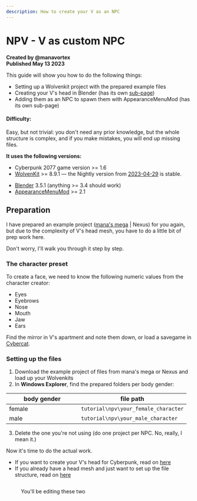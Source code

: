 ```yaml
---
description: How to create your V as an NPC
---
```


# NPV - V as custom NPC

**Created by @manavortex**\
**Published May 13 2023**

This guide will show you how to do the following things:&#x20;

* Setting up a Wolvenkit project with the prepared example files
* Creating your V's head in Blender (has its own [sub-page](npv-preparing-the-head-in-blender.md))
* Adding them as an NPC to spawn them with AppearanceMenuMod (has its own sub-page)

#### Difficulty:

Easy, but not trivial: you don't need any prior knowledge, but the whole structure is complex, and if you make mistakes, you will end up missing files.

<!-- {% hint style="success" %}
If you run into issues with this guide, the right place to ask for help is the [redmodding Discord server](https://discord.gg/redmodding).
{% endhint %} -->

**It uses the following versions:**

* Cyberpunk 2077 game version >= 1.6
* [WolvenKit](https://github.com/WolvenKit/Wolvenkit/releases) >= 8.9.1 — the Nightly version from [2023-04-29](https://github.com/WolvenKit/WolvenKit-nightly-releases/releases/tag/8.9.1-nightly.2023-04-29) is stable.

<!-- {% hint style="danger" %}
You can not use the current release 8.9.0 for this! But the Nightly is perfectly OK :)&#x20;
{% endhint %} -->

* [Blender](https://www.blender.org/download/) 3.5.1 (anything >= 3.4 should work)
* [AppearanceMenuMod](https://www.nexusmods.com/cyberpunk2077/mods/790) >= 2.1

<!-- {% hint style="info" %}
This tutorial should cover your basic needs, but there are many more guides and resources about NPV creation outside of this wiki. You can find them [here](https://wiki.redmodding.org/cyberpunk-2077-modding/modding-guides/community-guides/npvs-v-as-npc-custom-npcs).&#x20;
{% endhint %} -->

<!-- {% hint style="warning" %}
None of this would have been possible without **NoraLee**, who pioneered the process and taught me everything that I needed to know to set up these tools. This guide doesn't use any of their resources, but a lot of their knowledge. For the full guide with all edge-cases, bells, whistles and context, see their [Google Drive](https://drive.google.com/drive/folders/1R-knopKMhHDZuokPKaTt0nIDArXcQdrb).&#x20;

This is the speedrun version. If you want extra details and context, **please check Nora's Google Doc**.
{% endhint %} -->

## Preparation

<!-- {% hint style="danger" %}
At the time of writing this guide, the most recent Wolvenkit release is 8.9.0, which doesn't yet support the .morphtarget export! You will have to install a Nightly version, for example the one from [2023-04-29](https://github.com/WolvenKit/WolvenKit-nightly-releases/releases/tag/8.9.1-nightly.2023-04-29) (which is perfectly stable, the next release is just not quite ready yet).
{% endhint %} -->

I have prepared an example project ([mana's mega](https://mega.nz/file/aVETXTaB#gqKTnP\_lBNxe0b1w9b8TM5agENIIIAAxyLmMd8Kb6l8) | Nexus) for you again, but due to the complexity of V's head mesh, you have to do a little bit of prep work here.

Don't worry, I'll walk you through it step by step.

### The character preset

To create a face, we need to know the following numeric values from the character creator:&#x20;

* Eyes
* Eyebrows
* Nose
* Mouth
* Jaw
* Ears

Find the mirror in V's apartment and note them down, or load a savegame in [Cybercat](https://www.nexusmods.com/cyberpunk2077/mods/718).

### Setting up the files

<!-- {% hint style="info" %}
**Body gender:**

As a rule of thumb, I'll document the process for an NPV with a female body gender, because ~~as we all know, the other doesn't exist~~ I have one of those. In doubt, double-check paths.
{% endhint %} -->

1. Download the example project of files from mana's mega or Nexus and load up your Wolvenkits
2. In **Windows Explorer**, find the prepared folders per body gender:

<table><thead><tr><th width="179">body gender</th><th>file path</th></tr></thead><tbody><tr><td>female</td><td><code>tutorial\npv\your_female_character</code></td></tr><tr><td>male</td><td><code>tutorial\npv\your_male_character</code></td></tr></tbody></table>

3. Delete the one you're not using (do one project per NPC. No, really, I mean it.)

Now it's time to do the actual work.&#x20;

* If you want to create your V's head for Cyberpunk, read on [here](npv-preparing-the-head-in-blender.md)
* If you already have a head mesh and just want to set up the file structure, read on [here](npv-preparing-the-head-in-blender.md)

<!-- {% hint style="danger" %}
Please remember that before sharing your NPV, you **have** to change the paths! At the very least, rename the `tutorial` folders inside of `archive` and `resources` to your user name and then do a [fulltext search and replace in json](../../everything-else/moving-and-renaming-in-existing-projects.md).
{% endhint %} -->

<!-- {% hint style="success" %}
At any time during the guide, you can install the Wolvenkit project and spawn **Tutorial Man** and **Tutorial Woman** via AMM to check out your progress.
{% endhint %} -->

<figure><img src="https://64.media.tumblr.com/f9d975e408bb678ba2acddec9f76cbd8/c1517bdcdc3d9374-c8/s2048x3072/553431af3044de381134d1484df5b5b919049f42.pnj" alt=""><figcaption><p>You'll be editing these two</p></figcaption></figure>
